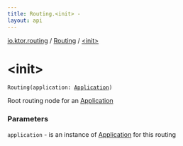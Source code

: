 ```yaml
---
title: Routing.<init> - 
layout: api
---
```


<div class='api-docs-breadcrumbs'><a href="../index.html">io.ktor.routing</a> / <a href="index.html">Routing</a> / <a href="./-init-.html">&lt;init&gt;</a></div>

# &lt;init&gt;

<div class="signature"><code><span class="identifier">Routing</span><span class="symbol">(</span><span class="parameterName" id="io.ktor.routing.Routing$<init>(io.ktor.application.Application)/application">application</span><span class="symbol">:</span>&nbsp;<a href="../../io.ktor.application/-application/index.html"><span class="identifier">Application</span></a><span class="symbol">)</span></code></div>

Root routing node for an <a href="../../io.ktor.application/-application/index.html">Application</a>

### Parameters

<code>application</code> - is an instance of <a href="../../io.ktor.application/-application/index.html">Application</a> for this routing